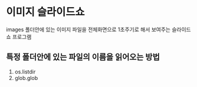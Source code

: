 # 이미지 슬라이드쇼

images 폴더안에 있는 이미지 파일을 전체화면으로 1초주기로 해서 보여주는 슬라이드쇼 프로그램

## 특정 폴더안에 있는 파일의 이름을 읽어오는 방법
1. os.listdir
2. glob.glob 